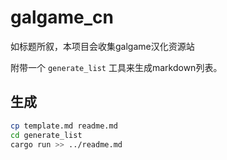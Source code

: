 # galgame_cn

如标题所叙，本项目会收集galgame汉化资源站

附带一个 `generate_list` 工具来生成markdown列表。

## 生成

```bash
cp template.md readme.md
cd generate_list
cargo run >> ../readme.md
```
